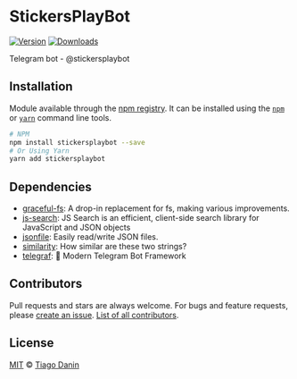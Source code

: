 # StickersPlayBot
[![Version](https://img.shields.io/npm/v/stickersplaybot.svg?style=flat-square)](https://npmjs.org/package/stickersplaybot)
[![Downloads](https://img.shields.io/npm/dt/stickersplaybot.svg?style=flat-square)](https://npmjs.org/package/stickersplaybot)

Telegram bot - @stickersplaybot


## Installation
Module available through the
[npm registry](https://www.npmjs.com/). It can be installed using the
[`npm`](https://docs.npmjs.com/getting-started/installing-npm-packages-locally)
or
[`yarn`](https://yarnpkg.com/en/)
command line tools.

```sh
# NPM
npm install stickersplaybot --save
# Or Using Yarn
yarn add stickersplaybot
```



## Dependencies
- [graceful-fs](https://ghub.io/graceful-fs): A drop-in replacement for fs, making various improvements.
- [js-search](https://ghub.io/js-search): JS Search is an efficient, client-side search library for JavaScript and JSON objects
- [jsonfile](https://ghub.io/jsonfile): Easily read/write JSON files.
- [similarity](https://ghub.io/similarity): How similar are these two strings?
- [telegraf](https://ghub.io/telegraf): 📡 Modern Telegram Bot Framework



## Contributors
Pull requests and stars are always welcome. For bugs and feature requests, please [create an issue](https://github.com/TiagoDanin/StickersPlayBot/issues). [List of all contributors](https://github.com/TiagoDanin/StickersPlayBot/graphs/contributors).


## License
[MIT](LICENSE) © [Tiago Danin](https://TiagoDanin.github.io)
